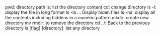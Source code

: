 pwd: directory path
ls: list the directory content
cd: change directory
ls -l: display the file in long format
ls -la ..: Display hiden files
ls -na: display all the contents including hiddens in a numeric pattern
mkdir: create new directory
mv
rmdir: to remove the directory
cd ../: Back to the previous directory
ls [flag] [directory]: list any directory
